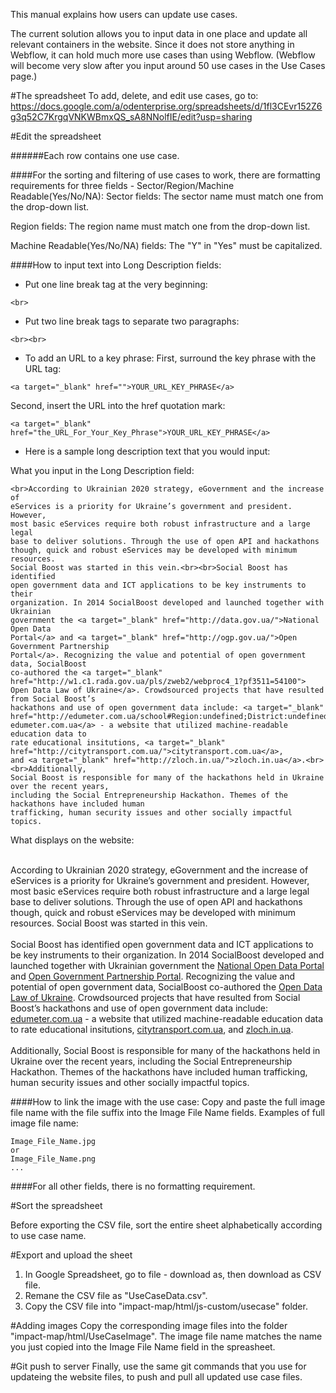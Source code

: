 This manual explains how users can update use cases.

The current solution allows you to input data in one place and update all relevant containers in the website.
Since it does not store anything in Webflow, it can hold much more use cases than using Webflow.
(Webflow will become very slow after you input around 50 use cases in the Use Cases page.)

#The spreadsheet
To add, delete, and edit use cases, go to: https://docs.google.com/a/odenterprise.org/spreadsheets/d/1fl3CEvr152Z6g3q52C7KrgqVNKWBmxQS_sA8NNolfIE/edit?usp=sharing

#Edit the spreadsheet

######Each row contains one use case.

####For the sorting and filtering of use cases to work, there are formatting requirements for three fields - Sector/Region/Machine Readable(Yes/No/NA):
Sector fields: 
The sector name must match one from the drop-down list.

Region fields: 
The region name must match one from the drop-down list.

Machine Readable(Yes/No/NA) fields: 
The "Y" in "Yes" must be capitalized.

####How to input text into Long Description fields:
- Put one line break tag at the very beginning:
```
<br>
```
- Put two line break tags to separate two paragraphs:
```
<br><br>
```
- To add an URL to a key phrase:
First, surround the key phrase with the URL tag:
```
<a target="_blank" href="">YOUR_URL_KEY_PHRASE</a>
```
Second, insert the URL into the href quotation mark:
```
<a target="_blank" href="the_URL_For_Your_Key_Phrase">YOUR_URL_KEY_PHRASE</a>
```
- Here is a sample long description text that you would input:

What you input in the Long Description field:
```
<br>According to Ukrainian 2020 strategy, eGovernment and the increase of
eServices is a priority for Ukraine’s government and president. However,
most basic eServices require both robust infrastructure and a large legal
base to deliver solutions. Through the use of open API and hackathons
though, quick and robust eServices may be developed with minimum resources.
Social Boost was started in this vein.<br><br>Social Boost has identified
open government data and ICT applications to be key instruments to their
organization. In 2014 SocialBoost developed and launched together with Ukrainian
government the <a target="_blank" href="http://data.gov.ua/">National Open Data
Portal</a> and <a target="_blank" href="http://ogp.gov.ua/">Open Government Partnership
Portal</a>. Recognizing the value and potential of open government data, SocialBoost
co-authored the <a target="_blank" href="http://w1.c1.rada.gov.ua/pls/zweb2/webproc4_1?pf3511=54100">
Open Data Law of Ukraine</a>. Crowdsourced projects that have resulted from Social Boost’s
hackathons and use of open government data include: <a target="_blank"
href="http://edumeter.com.ua/school#Region:undefined;District:undefined;City:undefined;Search:;Bags:">
edumeter.com.ua</a> - a website that utilized machine-readable education data to 
rate educational insitutions, <a target="_blank" href="http://citytransport.com.ua/">citytransport.com.ua</a>,
and <a target="_blank" href="http://zloch.in.ua/">zloch.in.ua</a>.<br><br>Additionally,
Social Boost is responsible for many of the hackathons held in Ukraine over the recent years,
including the Social Entrepreneurship Hackathon. Themes of the hackathons have included human
trafficking, human security issues and other socially impactful topics. 
```
What displays on the website:

<br>According to Ukrainian 2020 strategy, eGovernment and the increase of eServices is a priority for Ukraine’s government and president. However, most basic eServices require both robust infrastructure and a large legal base to deliver solutions. Through the use of open API and hackathons though, quick and robust eServices may be developed with minimum resources. Social Boost was started in this vein.<br><br>Social Boost has identified open government data and ICT applications to be key instruments to their organization. In 2014 SocialBoost developed and launched together with Ukrainian government the <a target="_blank" href="http://data.gov.ua/">National Open Data Portal</a> and <a target="_blank" href="http://ogp.gov.ua/">Open Government Partnership Portal</a>. Recognizing the value and potential of open government data, SocialBoost co-authored the <a target="_blank" href="http://w1.c1.rada.gov.ua/pls/zweb2/webproc4_1?pf3511=54100">Open Data Law of Ukraine</a>. Crowdsourced projects that have resulted from Social Boost’s hackathons and use of open government data include: <a target="_blank" href="http://edumeter.com.ua/school#Region:undefined;District:undefined;City:undefined;Search:;Bags:">edumeter.com.ua</a> - a website that utilized machine-readable education data to rate educational insitutions, <a target="_blank" href="http://citytransport.com.ua/">citytransport.com.ua</a>, and <a target="_blank" href="http://zloch.in.ua/">zloch.in.ua</a>.<br><br>Additionally, Social Boost is responsible for many of the hackathons held in Ukraine over the recent years, including the Social Entrepreneurship Hackathon. Themes of the hackathons have included human trafficking, human security issues and other socially impactful topics.

####How to link the image with the use case:
Copy and paste the full image file name with the file suffix into the Image File Name fields.
Examples of full image file name:
```
Image_File_Name.jpg
or
Image_File_Name.png
...
```

####For all other fields, there is no formatting requirement.

#Sort the spreadsheet

Before exporting the CSV file, sort the entire sheet alphabetically according to use case name.

#Export and upload the sheet
1. In Google Spreadsheet, go to file - download as, then download as CSV file. 
2. Remane the CSV file as "UseCaseData.csv".
3. Copy the CSV file into "impact-map/html/js-custom/usecase" folder.

#Adding images
Copy the corresponding image files into the folder "impact-map/html/UseCaseImage". The image file name matches the name you just copied into the Image File Name field in the spreasheet.

#Git push to server
Finally, use the same git commands that you use for updateing the website files, to push and pull all updated use case files.
